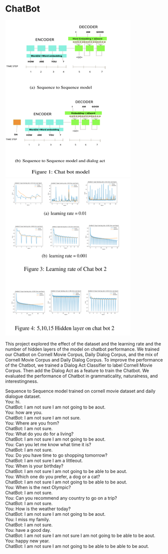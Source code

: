 # ChatBot
<img src="https://github.com/WaitingZhan/ChatBot/blob/master/chat%20bot%20model.png" width="400" height="500"> <img src="https://github.com/WaitingZhan/ChatBot/blob/master/chat%20bot%20parameter.png" width="400" height="500">

This project explored the effect of the dataset and the learning rate and the number of hidden layers of the model on chatbot performance.  We trained our Chatbot on Cornell Movie Corpus, Daily Dialog Corpus, and the mix of Cornell Movie Corpus and Daily Dialog Corpus. To improve the performance of the Chatbot, we trained a Dialog Act Classifier to label Cornell Movie Corpus. Then add the Dialog Act as a feature to train the Chatbot. We evaluated the performance of Chatbot in grammaticality, naturalness, and interestingness.

Sequence to Sequence model trained on cornell movie dataset and daily dialogue dataset.     
You: hi.    
ChatBot:  I am not sure I am not going to be aout.     
You: how are you.   
ChatBot:  I am not sure I am not sure.   
You: Where are you from?  
ChatBot:  I am not sure.  
You: What do you do for a living?  
ChatBot:  I am not sure I am not going to be aout.  
You:  Can you let me know what time it is?  
ChatBot:  I am not sure.  
You: Do you have time to go shopping tomorrow?  
ChatBot:  I am not sure I am a littleout.  
You: When is your birthday?  
ChatBot:  I am not sure I am not going to be able to be aout.  
You: Which one do you prefer, a dog or a cat?  
ChatBot:  I am not sure I am not going to be able to be aout.  
You: When is the next Olympic?  
ChatBot:  I am not sure.  
You: Can you recommend any country to go on a trip?  
ChatBot:  I am not sure.  
You: How is the weather today?  
ChatBot:  I am not sure I am not going to be aout.  
You: I miss my family.  
ChatBot:  I am not sure.  
You: have a good day.    
ChatBot:  I am not sure I am not sure I am not going to be able to be aout.  
You: happy new year.   
ChatBot:  I am not sure I am not going to be able to be able to be aout.  

